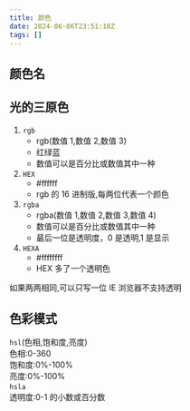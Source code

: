 ```yaml
---
title: 颜色
date: 2024-06-06T23:51:10Z
tags: []
---
```


## 颜色名

## 光的三原色

1. ​`rgb`​
   - rgb(数值 1,数值 2,数值 3)
   - 红绿蓝
   - 数值可以是百分比或数值其中一种
2. ​`HEX`​
   - #ffffff
   - rgb 的 16 进制版,每两位代表一个颜色
3. ​`rgba`​
   - rgba(数值 1,数值 2,数值 3,数值 4)
   - 数值可以是百分比或数值其中一种
   - 最后一位是透明度，0 是透明,1 是显示
4. ​`HEXA`​
   - #ffffffff
   - HEX 多了一个透明色

如果两两相同,可以只写一位
IE 浏览器不支持透明

## 色彩模式

​`hsl`​(色相,饱和度,亮度)  
色相:0-360  
饱和度:0%-100%  
亮度:0%-100%  
​`hsla`​  
透明度:0-1 的小数或百分数

